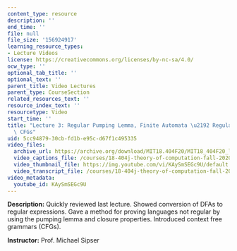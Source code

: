 ```yaml
---
content_type: resource
description: ''
end_time: ''
file: null
file_size: '156924917'
learning_resource_types:
- Lecture Videos
license: https://creativecommons.org/licenses/by-nc-sa/4.0/
ocw_type: ''
optional_tab_title: ''
optional_text: ''
parent_title: Video Lectures
parent_type: CourseSection
related_resources_text: ''
resource_index_text: ''
resourcetype: Video
start_time: ''
title: "Lecture 3: Regular Pumping Lemma, Finite Automata \u2192 Regular Expressions,\
  \ CFGs"
uid: 5cc94879-30cb-fd1b-e95c-d67f1c495335
video_files:
  archive_url: https://archive.org/download/MIT18.404F20/MIT18_404F20_lec03_300k.mp4
  video_captions_file: /courses/18-404j-theory-of-computation-fall-2020/198849bbce9951cba630ac4faca25686_KAySmSEGc9U.vtt
  video_thumbnail_file: https://img.youtube.com/vi/KAySmSEGc9U/default.jpg
  video_transcript_file: /courses/18-404j-theory-of-computation-fall-2020/5e1fd0dfb8d0d45a2bde948aec38b4d9_KAySmSEGc9U.pdf
video_metadata:
  youtube_id: KAySmSEGc9U
---
```


**Description:** Quickly reviewed last lecture. Showed conversion of DFAs to regular expressions. Gave a method for proving languages not regular by using the pumping lemma and closure properties. Introduced context free grammars (CFGs).

**Instructor:** Prof. Michael Sipser

